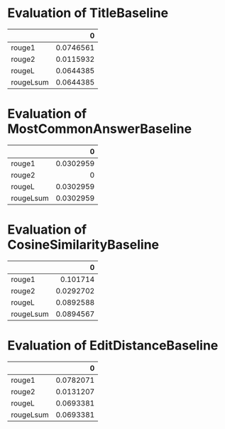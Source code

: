
# Evaluation of TitleBaseline

|           |         0 |
|:----------|----------:|
| rouge1    | 0.0746561 |
| rouge2    | 0.0115932 |
| rougeL    | 0.0644385 |
| rougeLsum | 0.0644385 |


# Evaluation of MostCommonAnswerBaseline

|           |         0 |
|:----------|----------:|
| rouge1    | 0.0302959 |
| rouge2    | 0         |
| rougeL    | 0.0302959 |
| rougeLsum | 0.0302959 |


# Evaluation of CosineSimilarityBaseline

|           |         0 |
|:----------|----------:|
| rouge1    | 0.101714  |
| rouge2    | 0.0292702 |
| rougeL    | 0.0892588 |
| rougeLsum | 0.0894567 |


# Evaluation of EditDistanceBaseline

|           |         0 |
|:----------|----------:|
| rouge1    | 0.0782071 |
| rouge2    | 0.0131207 |
| rougeL    | 0.0693381 |
| rougeLsum | 0.0693381 |

